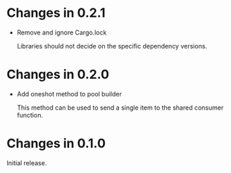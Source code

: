 # Changes in 0.2.1

-   Remove and ignore Cargo.lock

    Libraries should not decide on the specific dependency versions.

# Changes in 0.2.0

-   Add oneshot method to pool builder

    This method can be used to send a single item to the shared consumer
    function.

# Changes in 0.1.0

Initial release.
